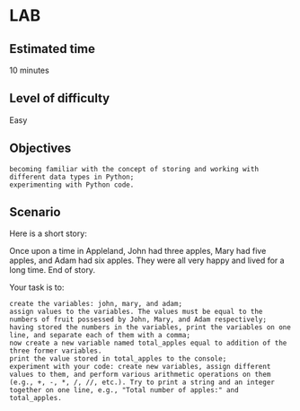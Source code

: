 # LAB

## Estimated time
10 minutes
## Level of difficulty
Easy

## Objectives
    becoming familiar with the concept of storing and working with different data types in Python;
    experimenting with Python code.

## Scenario

Here is a short story:

Once upon a time in Appleland, John had three apples, Mary had five apples, and Adam had six apples. They were all very happy and lived for a long time. End of story.

Your task is to:

    create the variables: john, mary, and adam;
    assign values to the variables. The values must be equal to the numbers of fruit possessed by John, Mary, and Adam respectively;
    having stored the numbers in the variables, print the variables on one line, and separate each of them with a comma;
    now create a new variable named total_apples equal to addition of the three former variables.
    print the value stored in total_apples to the console;
    experiment with your code: create new variables, assign different values to them, and perform various arithmetic operations on them (e.g., +, -, *, /, //, etc.). Try to print a string and an integer together on one line, e.g., "Total number of apples:" and total_apples.

